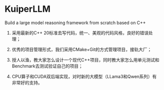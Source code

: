 # KuiperLLM
Build a large model reasoning framework from scratch based on C++


1. 采用最新的C++ 20标准去写代码，统一、美观的代码风格，良好的错误处理；

2. 优秀的项目管理形式，我们采用CMake+Git的方式管理项目，接轨大厂；

3. 授人以渔，教大家怎么设计一个现代C++项目，同时教大家怎么用单元测试和Benchmark去测试验证自己的项目；

4. CPU算子和CUDA双后端实现，对时新的大模型（LLama3和Qwen系列）有非常好的支持。
